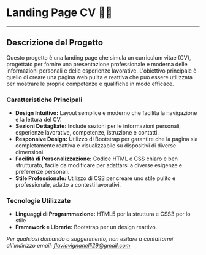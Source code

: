 # Landing Page CV 👩‍💻
________________________________________

## Descrizione del Progetto

Questo progetto è una landing page che simula un curriculum vitae (CV), progettato per fornire una presentazione professionale e moderna delle informazioni personali e delle esperienze lavorative. L'obiettivo principale è quello di creare una pagina web pulita e reattiva che può essere utilizzata per mostrare le proprie competenze e qualifiche in modo efficace.

### Caratteristiche Principali

- **Design Intuitivo:** Layout semplice e moderno che facilita la navigazione e la lettura del CV.
- **Sezioni Dettagliate:** Include sezioni per le informazioni personali, esperienze lavorative, competenze, istruzione e contatti.
- **Responsive Design:** Utilizzo di Bootstrap per garantire che la pagina sia completamente reattiva e visualizzabile su dispositivi di diverse dimensioni.
- **Facilità di Personalizzazione:** Codice HTML e CSS chiaro e ben strutturato, facile da modificare per adattarsi a diverse esigenze e preferenze personali.
- **Stile Professionale:** Utilizzo di CSS per creare uno stile pulito e professionale, adatto a contesti lavorativi.

### Tecnologie Utilizzate

- **Linguaggi di Programmazione:** HTML5 per la struttura e CSS3 per lo stile
- **Framework e Librerie:** Bootstrap per un design reattivo.


*Per qualsiasi domanda o suggerimento, non esitare a contattarmi all'indirizzo email: flaviavignanelli29@gmail.com*
